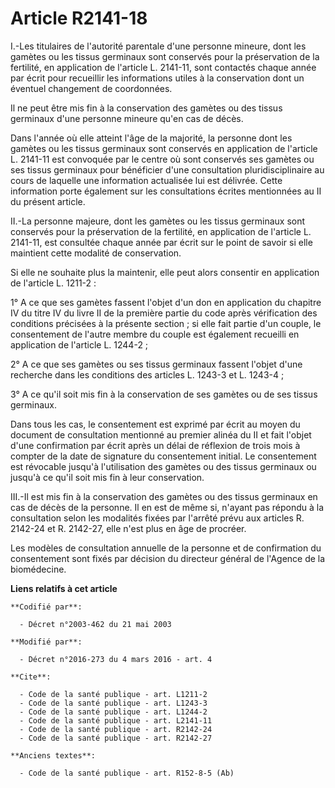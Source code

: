 # Article R2141-18

I.-Les titulaires de l'autorité parentale d'une personne mineure, dont les gamètes ou les tissus germinaux sont conservés
pour la préservation de la fertilité, en application de l'article L. 2141-11, sont contactés chaque année par écrit pour
recueillir les informations utiles à la conservation dont un éventuel changement de coordonnées. 

Il ne peut être mis fin à la conservation des gamètes ou des tissus germinaux d'une personne mineure qu'en cas de décès. 

Dans l'année où elle atteint l'âge de la majorité, la personne dont les gamètes ou les tissus germinaux sont conservés en
application de l'article L. 2141-11 est convoquée par le centre où sont conservés ses gamètes ou ses tissus germinaux pour
bénéficier d'une consultation pluridisciplinaire au cours de laquelle une information actualisée lui est délivrée. Cette
information porte également sur les consultations écrites mentionnées au II du présent article. 

II.-La personne majeure, dont les gamètes ou les tissus germinaux sont conservés pour la préservation de la fertilité, en
application de l'article L. 2141-11, est consultée chaque année par écrit sur le point de savoir si elle maintient cette
modalité de conservation. 

Si elle ne souhaite plus la maintenir, elle peut alors consentir en application de l'article L. 1211-2 : 

1° A ce que ses gamètes fassent l'objet d'un don en application du chapitre IV du titre IV du livre II de la première partie
du code après vérification des conditions précisées à la présente section ; si elle fait partie d'un couple, le consentement
de l'autre membre du couple est également recueilli en application de l'article L. 1244-2 ; 

2° A ce que ses gamètes ou ses tissus germinaux fassent l'objet d'une recherche dans les conditions des articles L. 1243-3 et
L. 1243-4 ; 

3° A ce qu'il soit mis fin à la conservation de ses gamètes ou de ses tissus germinaux. 

Dans tous les cas, le consentement est exprimé par écrit au moyen du document de consultation mentionné au premier alinéa du
II et fait l'objet d'une confirmation par écrit après un délai de réflexion de trois mois à compter de la date de signature
du consentement initial. Le consentement est révocable jusqu'à l'utilisation des gamètes ou des tissus germinaux ou jusqu'à
ce qu'il soit mis fin à leur conservation. 

III.-Il est mis fin à la conservation des gamètes ou des tissus germinaux en cas de décès de la personne. Il en est de même
si, n'ayant pas répondu à la consultation selon les modalités fixées par l'arrêté prévu aux articles R. 2142-24 et R.
2142-27, elle n'est plus en âge de procréer. 

Les modèles de consultation annuelle de la personne et de confirmation du consentement sont fixés par décision du directeur
général de l'Agence de la biomédecine.

**Liens relatifs à cet article**

	**Codifié par**:

	  - Décret n°2003-462 du 21 mai 2003

	**Modifié par**:

	  - Décret n°2016-273 du 4 mars 2016 - art. 4

	**Cite**:

	  - Code de la santé publique - art. L1211-2
	  - Code de la santé publique - art. L1243-3
	  - Code de la santé publique - art. L1244-2
	  - Code de la santé publique - art. L2141-11
	  - Code de la santé publique - art. R2142-24
	  - Code de la santé publique - art. R2142-27

	**Anciens textes**:

	  - Code de la santé publique - art. R152-8-5 (Ab)
